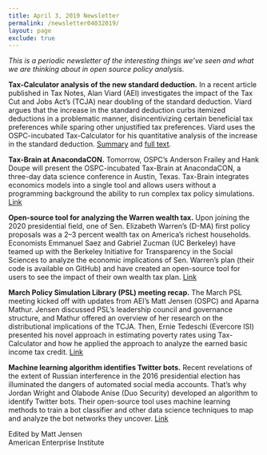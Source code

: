 ```yaml
---
title: April 3, 2019 Newsletter
permalink: /newsletter04032019/
layout: page
exclude: true
---
```

*This is a periodic newsletter of the interesting things we’ve seen and what we are thinking about in open source policy analysis.*

**Tax-Calculator analysis of the new standard deduction.** In a recent article published in Tax Notes, Alan Viard (AEI) investigates the impact of the Tax Cut and Jobs Act’s (TCJA) near doubling of the standard deduction. Viard argues that the increase in the standard deduction curbs itemized deductions in a problematic manner, disincentivizing certain beneficial tax preferences while sparing other unjustified tax preferences. Viard uses the OSPC-incubated Tax-Calculator for his quantitative analysis of the increase in the standard deduction. [Summary](http://www.aei.org/publication/an-economic-analysis-of-the-tcjas-larger-standard-deduction/) and [full text](https://www.taxnotes.com/tax-notes/exemptions-and-deductions/economic-analysis-tcjas-larger-standard-deduction/2019/04/01/29718).

**Tax-Brain at AnacondaCON.** Tomorrow, OSPC’s Anderson Frailey and Hank Doupe will present the OSPC-incubated Tax-Brain at AnacondaCON, a three-day data science conference in Austin, Texas. Tax-Brain integrates economics models into a single tool and allows users without a programming background the ability to run complex tax policy simulations. [Link](https://anacondacon.io)

**Open-source tool for analyzing the Warren wealth tax.** Upon joining the 2020 presidential field, one of Sen. Elizabeth Warren’s (D-MA) first policy proposals was a 2–3 percent wealth tax on America’s richest households. Economists Emmanuel Saez and Gabriel Zucman (UC Berkeley) have teamed up with the Berkeley Initiative for Transparency in the Social Sciences to analyze the economic implications of Sen. Warren’s plan (their code is available on GitHub) and have created an open-source tool for users to see the impact of their own wealth tax plan. [Link](http://wealthtaxsimulator.org/simulator_app/)

**March Policy Simulation Library (PSL) meeting recap.** The March PSL meeting kicked off with updates from AEI’s Matt Jensen (OSPC) and Aparna Mathur. Jensen discussed PSL’s leadership council and governance structure, and Mathur offered an overview of her research on the distributional implications of the TCJA. Then, Ernie Tedeschi (Evercore ISI) presented his novel approach in estimating poverty rates using Tax-Calculator and how he applied the approach to analyze the earned basic income tax credit. [Link](https://www.aei.org/events/the-policy-simulation-library-dc-meeting-estimating-poverty-effects-from-earned-income-tax-credit-reform/)

**Machine learning algorithm identifies Twitter bots.** Recent revelations of the extent of Russian interference in the 2016 presidential election has illuminated the dangers of automated social media accounts. That’s why Jordan Wright and Olabode Anise (Duo Security) developed an algorithm to identify Twitter bots. Their open-source tool uses machine learning methods to train a bot classifier and other data science techniques to map and analyze the bot networks they uncover. [Link](https://duo.com/assets/pdf/Duo-Labs-Dont-At-Me-Twitter-Bots.pdf)


Edited by Matt Jensen
<br>
American Enterprise Institute 